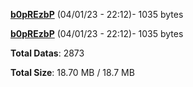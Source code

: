 [**b0pREzbP**](/data/b0pREzbP.txt) (04/01/23 - 22:12)- 1035 bytes

[**b0pREzbP**](/data/b0pREzbP.txt) (04/01/23 - 22:12)- 1035 bytes

**Total Datas**: 2873

**Total Size**: 18.70 MB / 18.7 MB